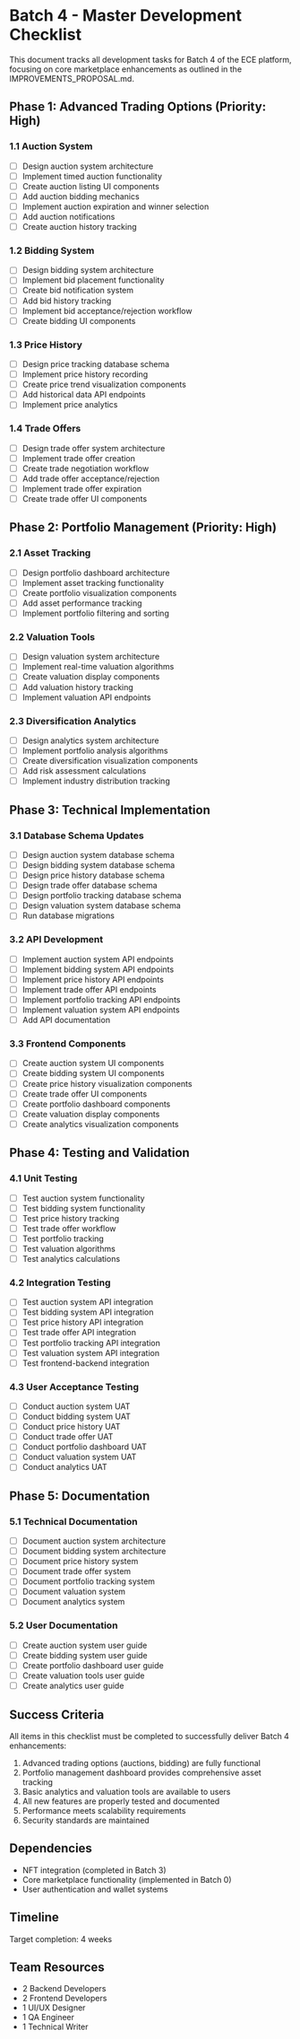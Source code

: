 # Batch 4 - Master Development Checklist

This document tracks all development tasks for Batch 4 of the ECE platform, focusing on core marketplace enhancements as outlined in the IMPROVEMENTS_PROPOSAL.md.

## Phase 1: Advanced Trading Options (Priority: High)

### 1.1 Auction System
- [ ] Design auction system architecture
- [ ] Implement timed auction functionality
- [ ] Create auction listing UI components
- [ ] Add auction bidding mechanics
- [ ] Implement auction expiration and winner selection
- [ ] Add auction notifications
- [ ] Create auction history tracking

### 1.2 Bidding System
- [ ] Design bidding system architecture
- [ ] Implement bid placement functionality
- [ ] Create bid notification system
- [ ] Add bid history tracking
- [ ] Implement bid acceptance/rejection workflow
- [ ] Create bidding UI components

### 1.3 Price History
- [ ] Design price tracking database schema
- [ ] Implement price history recording
- [ ] Create price trend visualization components
- [ ] Add historical data API endpoints
- [ ] Implement price analytics

### 1.4 Trade Offers
- [ ] Design trade offer system architecture
- [ ] Implement trade offer creation
- [ ] Create trade negotiation workflow
- [ ] Add trade offer acceptance/rejection
- [ ] Implement trade offer expiration
- [ ] Create trade offer UI components

## Phase 2: Portfolio Management (Priority: High)

### 2.1 Asset Tracking
- [ ] Design portfolio dashboard architecture
- [ ] Implement asset tracking functionality
- [ ] Create portfolio visualization components
- [ ] Add asset performance tracking
- [ ] Implement portfolio filtering and sorting

### 2.2 Valuation Tools
- [ ] Design valuation system architecture
- [ ] Implement real-time valuation algorithms
- [ ] Create valuation display components
- [ ] Add valuation history tracking
- [ ] Implement valuation API endpoints

### 2.3 Diversification Analytics
- [ ] Design analytics system architecture
- [ ] Implement portfolio analysis algorithms
- [ ] Create diversification visualization components
- [ ] Add risk assessment calculations
- [ ] Implement industry distribution tracking

## Phase 3: Technical Implementation

### 3.1 Database Schema Updates
- [ ] Design auction system database schema
- [ ] Design bidding system database schema
- [ ] Design price history database schema
- [ ] Design trade offer database schema
- [ ] Design portfolio tracking database schema
- [ ] Design valuation system database schema
- [ ] Run database migrations

### 3.2 API Development
- [ ] Implement auction system API endpoints
- [ ] Implement bidding system API endpoints
- [ ] Implement price history API endpoints
- [ ] Implement trade offer API endpoints
- [ ] Implement portfolio tracking API endpoints
- [ ] Implement valuation system API endpoints
- [ ] Add API documentation

### 3.3 Frontend Components
- [ ] Create auction system UI components
- [ ] Create bidding system UI components
- [ ] Create price history visualization components
- [ ] Create trade offer UI components
- [ ] Create portfolio dashboard components
- [ ] Create valuation display components
- [ ] Create analytics visualization components

## Phase 4: Testing and Validation

### 4.1 Unit Testing
- [ ] Test auction system functionality
- [ ] Test bidding system functionality
- [ ] Test price history tracking
- [ ] Test trade offer workflow
- [ ] Test portfolio tracking
- [ ] Test valuation algorithms
- [ ] Test analytics calculations

### 4.2 Integration Testing
- [ ] Test auction system API integration
- [ ] Test bidding system API integration
- [ ] Test price history API integration
- [ ] Test trade offer API integration
- [ ] Test portfolio tracking API integration
- [ ] Test valuation system API integration
- [ ] Test frontend-backend integration

### 4.3 User Acceptance Testing
- [ ] Conduct auction system UAT
- [ ] Conduct bidding system UAT
- [ ] Conduct price history UAT
- [ ] Conduct trade offer UAT
- [ ] Conduct portfolio dashboard UAT
- [ ] Conduct valuation system UAT
- [ ] Conduct analytics UAT

## Phase 5: Documentation

### 5.1 Technical Documentation
- [ ] Document auction system architecture
- [ ] Document bidding system architecture
- [ ] Document price history system
- [ ] Document trade offer system
- [ ] Document portfolio tracking system
- [ ] Document valuation system
- [ ] Document analytics system

### 5.2 User Documentation
- [ ] Create auction system user guide
- [ ] Create bidding system user guide
- [ ] Create portfolio dashboard user guide
- [ ] Create valuation tools user guide
- [ ] Create analytics user guide

## Success Criteria

All items in this checklist must be completed to successfully deliver Batch 4 enhancements:

1. Advanced trading options (auctions, bidding) are fully functional
2. Portfolio management dashboard provides comprehensive asset tracking
3. Basic analytics and valuation tools are available to users
4. All new features are properly tested and documented
5. Performance meets scalability requirements
6. Security standards are maintained

## Dependencies

- NFT integration (completed in Batch 3)
- Core marketplace functionality (implemented in Batch 0)
- User authentication and wallet systems

## Timeline

Target completion: 4 weeks

## Team Resources

- 2 Backend Developers
- 2 Frontend Developers
- 1 UI/UX Designer
- 1 QA Engineer
- 1 Technical Writer
